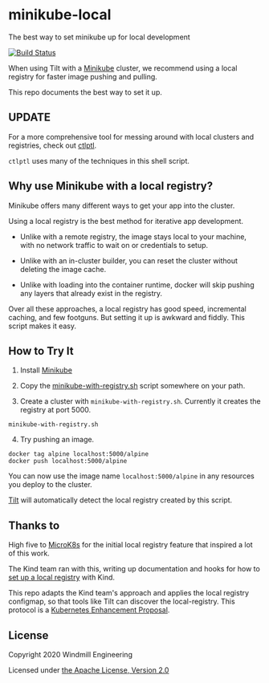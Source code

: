 # minikube-local

The best way to set minikube up for local development

[![Build Status](https://circleci.com/gh/tilt-dev/minikube-local/tree/master.svg?style=shield)](https://circleci.com/gh/tilt-dev/minikube-local)

When using Tilt with a [Minikube](https://minikube.sigs.k8s.io/docs/) cluster, 
we recommend using a local registry for faster image pushing and pulling.

This repo documents the best way to set it up.

## UPDATE

For a more comprehensive tool for messing around with local clusters and registries, check out [ctlptl](http://github.com/tilt-dev/ctlptl).

`ctlptl` uses many of the techniques in this shell script.

## Why use Minikube with a local registry?

Minikube offers many different ways to get your app into the cluster.

Using a local registry is the best method for iterative app development.

- Unlike with a remote registry, the image stays local to your machine, with no
  network traffic to wait on or credentials to setup.

- Unlike with an in-cluster builder, you can reset the cluster without deleting
  the image cache.

- Unlike with loading into the container runtime, docker will skip pushing any
  layers that already exist in the registry.

Over all these approaches, a local registry has good speed, incremental caching,
and few footguns. But setting it up is awkward and fiddly. This script makes it
easy.

## How to Try It

1) Install [Minikube](https://minikube.sigs.k8s.io/docs/)

2) Copy the [minikube-with-registry.sh](minikube-with-registry.sh) script somewhere on your path.

3) Create a cluster with `minikube-with-registry.sh`. Currently it creates the registry at port 5000.

```
minikube-with-registry.sh
```

4) Try pushing an image.

```
docker tag alpine localhost:5000/alpine
docker push localhost:5000/alpine
```

You can now use the image name `localhost:5000/alpine` in any resources you deploy to the cluster.

[Tilt](https://tilt.dev) will automatically detect the local registry created by this script.

## Thanks to

High five to [MicroK8s](https://github.com/ubuntu/microk8s) for the initial local registry feature
that inspired a lot of this work.

The Kind team ran with this, writing up documentation and hooks for how to [set up a local registry](https://kind.sigs.k8s.io/docs/user/local-registry/) with Kind.

This repo adapts the Kind team's approach and applies the local registry configmap, so that tools
like Tilt can discover the local-registry. This protocol is a [Kubernetes Enhancement Proposal](https://github.com/kubernetes/enhancements/issues/1755).

## License

Copyright 2020 Windmill Engineering

Licensed under [the Apache License, Version 2.0](LICENSE)
